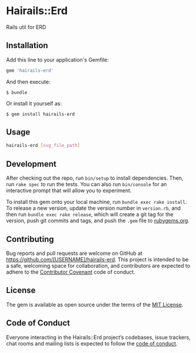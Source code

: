 # Hairails::Erd

Rails util for ERD

## Installation

Add this line to your application's Gemfile:

```ruby
gem 'hairails-erd'
```

And then execute:

    $ bundle

Or install it yourself as:

    $ gem install hairails-erd

## Usage

```bash
hairails-erd [svg_file_path]
```

## Development

After checking out the repo, run `bin/setup` to install dependencies. Then, run `rake spec` to run the tests. You can also run `bin/console` for an interactive prompt that will allow you to experiment.

To install this gem onto your local machine, run `bundle exec rake install`. To release a new version, update the version number in `version.rb`, and then run `bundle exec rake release`, which will create a git tag for the version, push git commits and tags, and push the `.gem` file to [rubygems.org](https://rubygems.org).

## Contributing

Bug reports and pull requests are welcome on GitHub at https://github.com/[USERNAME]/hairails-erd. This project is intended to be a safe, welcoming space for collaboration, and contributors are expected to adhere to the [Contributor Covenant](http://contributor-covenant.org) code of conduct.

## License

The gem is available as open source under the terms of the [MIT License](https://opensource.org/licenses/MIT).

## Code of Conduct

Everyone interacting in the Hairails::Erd project’s codebases, issue trackers, chat rooms and mailing lists is expected to follow the [code of conduct](https://github.com/hailerity/hairails-erd/blob/master/CODE_OF_CONDUCT.md).
